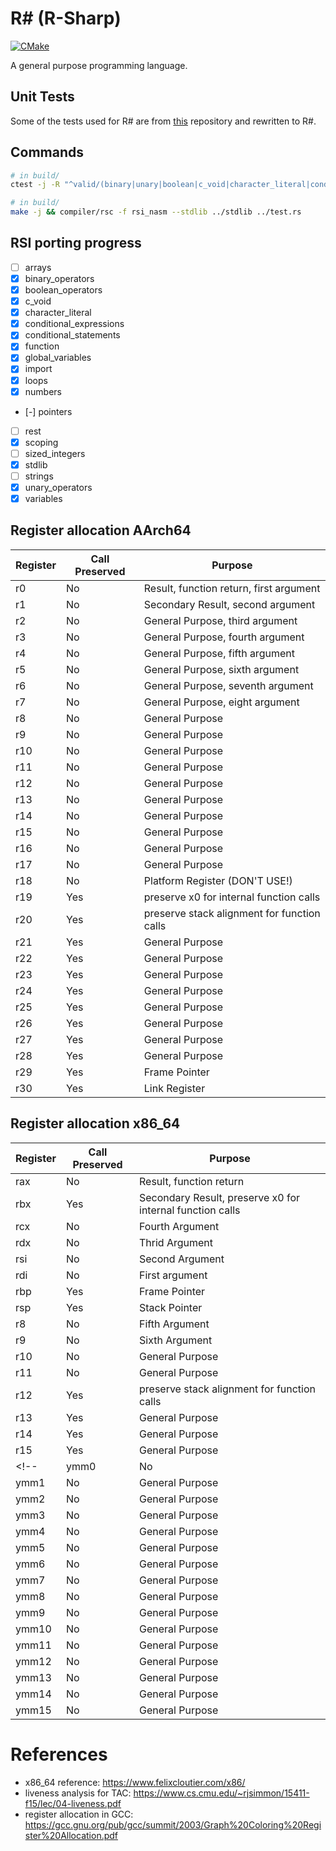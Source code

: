 # R# (R-Sharp)
[![CMake](https://github.com/Robotino04/R-Sharp/actions/workflows/cmake.yml/badge.svg)](https://github.com/Robotino04/R-Sharp/actions/workflows/cmake.yml)

A general purpose programming language.


## Unit Tests
Some of the tests used for R# are from [this](https://github.com/nlsandler/write_a_c_compiler) repository and rewritten to R#.

## Commands
```sh
# in build/
ctest -j -R "^valid/(binary|unary|boolean|c_void|character_literal|conditional|function|global|import|loops|numbers|scoping|stdlib|variables)"

# in build/
make -j && compiler/rsc -f rsi_nasm --stdlib ../stdlib ../test.rs
```

## RSI porting progress
- [ ] arrays
- [x] binary_operators
- [x] boolean_operators
- [x] c_void
- [x] character_literal
- [x] conditional_expressions
- [x] conditional_statements
- [x] function
- [x] global_variables
- [x] import
- [x] loops
- [x] numbers
- [-] pointers
- [ ] rest
- [x] scoping
- [ ] sized_integers
- [x] stdlib
- [ ] strings
- [x] unary_operators
- [x] variables

## Register allocation AArch64

| Register | Call Preserved | Purpose |
|----------|----------------|---------|
| r0       | No             | Result, function return, first argument |
| r1       | No             | Secondary Result, second argument |
| r2       | No             | General Purpose, third argument |
| r3       | No             | General Purpose, fourth argument |
| r4       | No             | General Purpose, fifth argument |
| r5       | No             | General Purpose, sixth argument |
| r6       | No             | General Purpose, seventh argument |
| r7       | No             | General Purpose, eight argument |
| r8       | No             | General Purpose |
| r9       | No             | General Purpose |
| r10      | No             | General Purpose |
| r11      | No             | General Purpose |
| r12      | No             | General Purpose |
| r13      | No             | General Purpose |
| r14      | No             | General Purpose |
| r15      | No             | General Purpose |
| r16      | No             | General Purpose |
| r17      | No             | General Purpose |
| r18      | No             | Platform Register (DON'T USE!) |
| r19      | Yes            | preserve x0 for internal function calls |
| r20      | Yes            | preserve stack alignment for function calls |
| r21      | Yes            | General Purpose |
| r22      | Yes            | General Purpose |
| r23      | Yes            | General Purpose |
| r24      | Yes            | General Purpose |
| r25      | Yes            | General Purpose |
| r26      | Yes            | General Purpose |
| r27      | Yes            | General Purpose |
| r28      | Yes            | General Purpose |
| r29      | Yes            | Frame Pointer   |
| r30      | Yes            | Link Register   |



## Register allocation x86_64

| Register   | Call Preserved | Purpose |
|------------|----------------|---------|
| rax        | No             | Result, function return |
| rbx        | Yes            | Secondary Result, preserve x0 for internal function calls |
| rcx        | No             | Fourth Argument |
| rdx        | No             | Thrid Argument |
| rsi        | No             | Second Argument |
| rdi        | No             | First argument |
| rbp        | Yes            | Frame Pointer |
| rsp        | Yes            | Stack Pointer |
| r8         | No             | Fifth Argument |
| r9         | No             | Sixth Argument |
| r10        | No             | General Purpose |
| r11        | No             | General Purpose |
| r12        | Yes            | preserve stack alignment for function calls |
| r13        | Yes            | General Purpose |
| r14        | Yes            | General Purpose |
| r15        | Yes            | General Purpose |
<!-- | ymm0       | No             | General Purpose |
| ymm1       | No             | General Purpose |
| ymm2       | No             | General Purpose |
| ymm3       | No             | General Purpose |
| ymm4       | No             | General Purpose |
| ymm5       | No             | General Purpose |
| ymm6       | No             | General Purpose |
| ymm7       | No             | General Purpose |
| ymm8       | No             | General Purpose |
| ymm9       | No             | General Purpose |
| ymm10      | No             | General Purpose |
| ymm11      | No             | General Purpose |
| ymm12      | No             | General Purpose |
| ymm13      | No             | General Purpose |
| ymm14      | No             | General Purpose |
| ymm15      | No             | General Purpose | -->

# References
- x86_64 reference: <https://www.felixcloutier.com/x86/>
- liveness analysis for TAC: <https://www.cs.cmu.edu/~rjsimmon/15411-f15/lec/04-liveness.pdf>
- register allocation in GCC: <https://gcc.gnu.org/pub/gcc/summit/2003/Graph%20Coloring%20Register%20Allocation.pdf>
